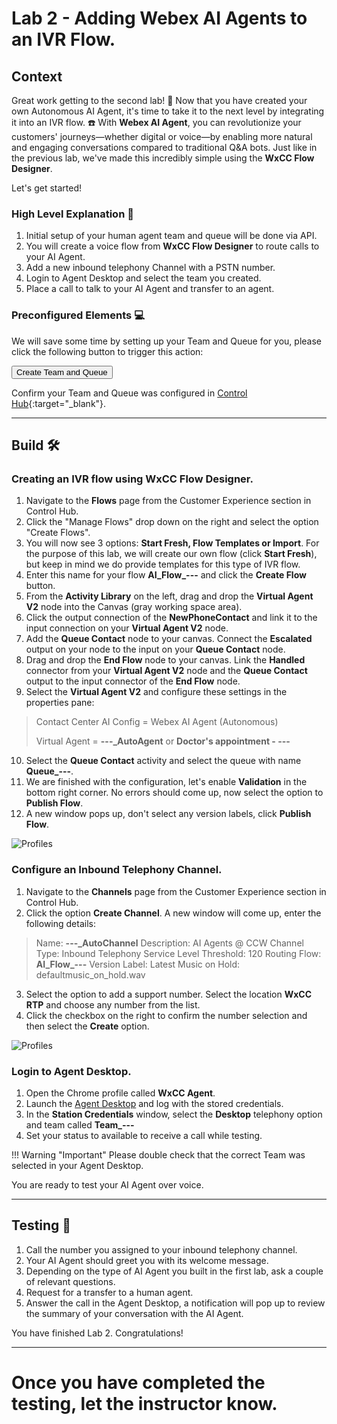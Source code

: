 # Lab 2 - Adding Webex AI Agents to an IVR Flow. 

## Context

Great work getting to the second lab! :rocket: Now that you have created your own Autonomous AI Agent, it's time to take it to the next level by integrating it into an IVR flow. :telephone:  With **Webex AI Agent**, you can revolutionize your customers' journeys—whether digital or voice—by enabling more natural and engaging conversations compared to traditional Q&A bots. Just like in the previous lab, we've made this incredibly simple using the **WxCC Flow Designer**. 

Let's get started!


### High Level Explanation :open_book:
1. Initial setup of your human agent team and queue will be done via API. 
2. You will create a voice flow from **WxCC Flow Designer** to route calls to your AI Agent. 
3. Add a new inbound telephony Channel with a PSTN number. 
5. Login to Agent Desktop and select the team you created.
6. Place a call to talk to your AI Agent and transfer to an agent. 


### Preconfigured Elements :computer:

We will save some time by setting up your Team and Queue for you, please click the following button to trigger this action:

<button onclick="createInitialSetup()">Create Team and Queue</button> 
<span id="setup-message" style="margin-left: 10px; color: green;"></span>

Confirm your Team and Queue was configured in [Control Hub](https://admin.webex.com){:target="_blank"}. 

---

## Build :hammer_and_wrench:

### Creating an IVR flow using **WxCC Flow Designer**. 

1. Navigate to the **Flows** page from the Customer Experience section in Control Hub. 
2. Click the "Manage Flows" drop down on the right and select the option "Create Flows". 
3. You will now see 3 options: **Start Fresh, Flow Templates or Import**. For the purpose of this lab, we will create our own flow (click **Start Fresh**), but keep in mind we do provide templates for this type of IVR flow. 
4. Enter this name for your flow **AI_Flow_<span id="attendee-id">---</span>** and click the **Create Flow** button. 
5. From the **Activity Library** on the left, drag and drop the **Virtual Agent V2** node into the Canvas (gray working space area). 
6. Click the output connection of the **NewPhoneContact** and link it to the input connection on your **Virtual Agent V2** node. 
7. Add the **Queue Contact** node to your canvas. Connect the **Escalated** output on your node to the input on your **Queue Contact** node. 
8. Drag and drop the **End Flow** node to your canvas. Link the **Handled** connector from your **Virtual Agent V2** node and the **Queue Contact** output to the input connector of the **End Flow** node. 
9. Select the **Virtual Agent V2** and configure these settings in the properties pane: 
  >Contact Center AI Config = Webex AI Agent (Autonomous)
  >
  >Virtual Agent = **<span id="attendee-id">---</span>_AutoAgent** or **Doctor's appointment - <span id="attendee-id">---</span>**
10. Select the **Queue Contact** activity and select the queue with name **Queue_<span id="attendee-id">---</span>**.
11. We are finished with the configuration, let's enable **Validation** in the bottom right corner. No errors should come up, now select the option to **Publish Flow**. 
12. A new window pops up, don't select any version labels, click **Publish Flow**. 

![Profiles](/assets/VA_flow.gif)

### Configure an Inbound Telephony Channel.

1. Navigate to the **Channels** page from the Customer Experience section in Control Hub.
2. Click the option **Create Channel**. A new window will come up, enter the following details: 
  >Name: **<span id="attendee-id">---</span>_AutoChannel**
  >Description: AI Agents @ CCW
  >Channel Type: Inbound Telephony
  >Service Level Threshold: 120
  >Routing Flow: **AI_Flow_<span id="attendee-id">---</span>**
  >Version Label: Latest
  >Music on Hold: defaultmusic_on_hold.wav
3. Select the option to add a support number. Select the location **WxCC RTP** and choose any number from the list. 
4. Click the checkbox on the right to confirm the number selection and then select the **Create** option. 

![Profiles](/assets/BYOAI_Channel.gif)

### Login to Agent Desktop. 
1. Open the Chrome profile called **WxCC Agent**. 
2. Launch the [Agent Desktop](https://desktop.wxcc-us1.cisco.com/) and log with the stored credentials. 
3. In the **Station Credentials** window, select the **Desktop** telephony option and team called **Team_<span id="attendee-id">---</span>**
4. Set your status to available to receive a call while testing. 

!!! Warning "Important"
    Please double check that the correct Team was selected in your Agent Desktop. 

You are ready to test your AI Agent over voice. 

---

## Testing :test_tube:

1. Call the number you assigned to your inbound telephony channel. 
2. Your AI Agent should greet you with its welcome message. 
3. Depending on the type of AI Agent you built in the first lab, ask a couple of relevant questions. 
4. Request for a transfer to a human agent. 
5. Answer the call in the Agent Desktop, a notification will pop up to review the summary of your conversation with the AI Agent. 

You have finished Lab 2. Congratulations!

---

# Once you have completed the testing, let the instructor know.
<script src='../assets/load.js'><script>